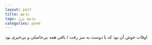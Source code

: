 ```yaml
---
layout: post
title: حافظ
tags: حافظ غزل
categories: poem
---
```


اوقات خوش آن بود که با دوست به سر رفت / باقی همه بی‌حاصلی و بی‌خبری بود